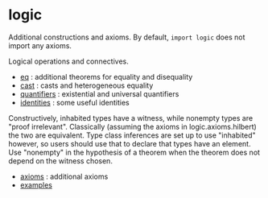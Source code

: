 logic
=====

Additional constructions and axioms. By default, `import logic` does not
import any axioms.

Logical operations and connectives.

* [eq](eq.lean) : additional theorems for equality and disequality
* [cast](cast.lean) : casts and heterogeneous equality
* [quantifiers](quantifiers.lean) : existential and universal quantifiers
* [identities](identities.lean) : some useful identities

Constructively, inhabited types have a witness, while nonempty types
are "proof irrelevant". Classically (assuming the axioms in
logic.axioms.hilbert) the two are equivalent. Type class inferences
are set up to use "inhabited" however, so users should use that to
declare that types have an element. Use "nonempty" in the hypothesis
of a theorem when the theorem does not depend on the witness chosen.

* [axioms](axioms/axioms.md) : additional axioms
* [examples](examples/examples.md)